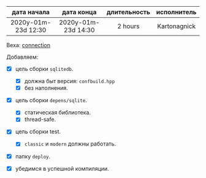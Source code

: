 
| дата начала         |   дата конца        | длительность  | исполнитель  |
|:-------------------:|:-------------------:|:-------------:|:------------:|
| 2020y-01m-23d 12:30 | 2020y-01m-23d 14:30 | 2 hours       | Kartonagnick |

Веха: [connection](milestones/2021y-01m-23d-0001-connection.md)

Добавляем:  
  - [x] цель сборки `sqlitedb`.  
    - [x] должна быт версия: `confbuild.hpp`  
    - [x] без наполнения.  
  - [x] цель сборки `depens/sqlite`.  
    - [x] статическая библиотека.  
    - [x] thread-safe.  
  - [x] цель сборки test.  
    - [x] `classic` и `modern` должны работать.  
  - [x] папку `deploy`.  
  - [x] убедимся в успешной компиляции.  


